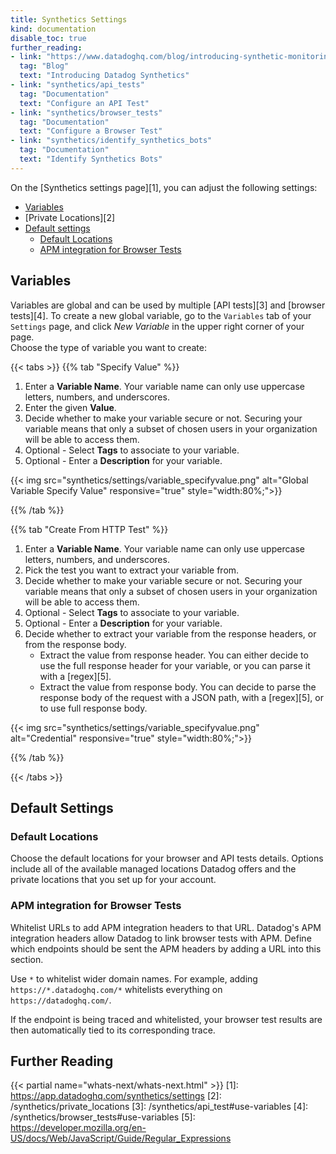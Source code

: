 ```yaml
---
title: Synthetics Settings
kind: documentation
disable_toc: true
further_reading:
- link: "https://www.datadoghq.com/blog/introducing-synthetic-monitoring/"
  tag: "Blog"
  text: "Introducing Datadog Synthetics"
- link: "synthetics/api_tests"
  tag: "Documentation"
  text: "Configure an API Test"
- link: "synthetics/browser_tests"
  tag: "Documentation"
  text: "Configure a Browser Test"
- link: "synthetics/identify_synthetics_bots"
  tag: "Documentation"
  text: "Identify Synthetics Bots"
---
```


On the [Synthetics settings page][1], you can adjust the following settings:

- [Variables](#variables)
- [Private Locations][2]
- [Default settings](#default-settings)
    - [Default Locations](#default-locations)
    - [APM integration for Browser Tests](#apm-integration-for-browser-tests)

## Variables

Variables are global and can be used by multiple [API tests][3] and [browser tests][4]. To create a new global variable, go to the `Variables` tab of your `Settings` page, and click *New Variable* in the upper right corner of your page.  
Choose the type of variable you want to create:

{{< tabs >}} 
{{% tab "Specify Value" %}} 

1. Enter a **Variable Name**. Your variable name can only use uppercase letters, numbers, and underscores.
2. Enter the given **Value**.
3. Decide whether to make your variable secure or not. Securing your variable means that only a subset of chosen users in your organization will be able to access them.
4. Optional - Select **Tags** to associate to your variable.
5. Optional - Enter a **Description** for your variable.

{{< img src="synthetics/settings/variable_specifyvalue.png" alt="Global Variable Specify Value" responsive="true" style="width:80%;">}}

{{% /tab %}} 

{{% tab "Create From HTTP Test" %}} 

1. Enter a **Variable Name**. Your variable name can only use uppercase letters, numbers, and underscores.
2. Pick the test you want to extract your variable from.
3. Decide whether to make your variable secure or not. Securing your variable means that only a subset of chosen users in your organization will be able to access them.
4. Optional - Select **Tags** to associate to your variable.
5. Optional - Enter a **Description** for your variable.
6. Decide whether to extract your variable from the response headers, or from the response body.
    * Extract the value from response header. You can either decide to use the full response header for your variable, or you can parse it with a [regex][5].
    * Extract the value from response body. You can decide to parse the response body of the request with a JSON path, with a [regex][5], or to use full response body.

{{< img src="synthetics/settings/variable_specifyvalue.png" alt="Credential" responsive="true" style="width:80%;">}}

{{% /tab %}} 

{{< /tabs >}}

## Default Settings

### Default Locations

Choose the default locations for your browser and API tests details. Options include all of the available managed locations Datadog offers and the private locations that you set up for your account.

### APM integration for Browser Tests

Whitelist URLs to add APM integration headers to that URL. Datadog's APM integration headers allow Datadog to link browser tests with APM. Define which endpoints should be sent the APM headers by adding a URL into this section. 

Use `*` to whitelist wider domain names. For example, adding `https://*.datadoghq.com/*` whitelists everything on `https://datadoghq.com/`.

If the endpoint is being traced and whitelisted, your browser test results are then automatically tied to its corresponding trace.

## Further Reading

{{< partial name="whats-next/whats-next.html" >}}
[1]: https://app.datadoghq.com/synthetics/settings
[2]: /synthetics/private_locations
[3]: /synthetics/api_test#use-variables
[4]: /synthetics/browser_tests#use-variables
[5]: https://developer.mozilla.org/en-US/docs/Web/JavaScript/Guide/Regular_Expressions
